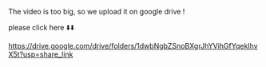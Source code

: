 The video is too big, so we upload it on google drive !

please click here ⬇️⬇️

https://drive.google.com/drive/folders/1dwbNgbZSnoBXgrJhYVihGfYqekIhvX5t?usp=share_link
